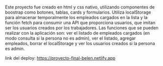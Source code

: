 Este proyecto fue creado en html y css nativo, utilizando componentes de boostrap como botones, tablas, cards y formularios. Utiliza localStorage para almacenar temporalmente los empleados cargados en la lista y la función fetch para consumir una API que proporciona usuarios, que imitan ser los usuarios creados por los trabajadores.
Las funciones que se pueden realizar con la aplicación son: ver el listado de empleados cargados (en modo consulta si la persona no es admin), ver el listado, agregar empleados, borrar el localStorage y ver los usuarios creados si la persona es admin. 

link del deploy: https://proyecto-final-belen.netlify.app
